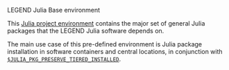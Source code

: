 LEGEND Julia Base environment

This [Julia project environment](https://pkgdocs.julialang.org/v1/environments/)
contains the major set of general Julia packages that the LEGEND Julia
software depends on.

The main use case of this pre-defined environment is Julia package installation
in software containers and central locations, in conjunction with
[`$JULIA_PKG_PRESERVE_TIERED_INSTALLED`](https://pkgdocs.julialang.org/v1/api/#Pkg.add).
